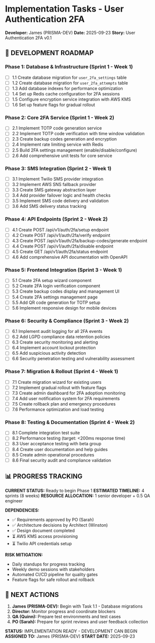 # Implementation Tasks - User Authentication 2FA
**Developer:** James (PRISMA-DEV)
**Date:** 2025-09-23
**Story:** User Authentication 2FA v0.1

## 🎯 **DEVELOPMENT ROADMAP**

### **Phase 1: Database & Infrastructure (Sprint 1 - Week 1)**

- [ ] 1.1 Create database migration for `user_2fa_settings` table
- [ ] 1.2 Create database migration for `user_2fa_attempts` table
- [ ] 1.3 Add database indexes for performance optimization
- [ ] 1.4 Set up Redis cache configuration for 2FA sessions
- [ ] 1.5 Configure encryption service integration with AWS KMS
- [ ] 1.6 Set up feature flags for gradual rollout

### **Phase 2: Core 2FA Service (Sprint 1 - Week 2)**

- [ ] 2.1 Implement TOTP code generation service
- [ ] 2.2 Implement TOTP code verification with time window validation
- [ ] 2.3 Create backup codes generation and encryption
- [ ] 2.4 Implement rate limiting service with Redis
- [ ] 2.5 Build 2FA settings management (enable/disable/configure)
- [ ] 2.6 Add comprehensive unit tests for core service

### **Phase 3: SMS Integration (Sprint 2 - Week 1)**

- [ ] 3.1 Implement Twilio SMS provider integration
- [ ] 3.2 Implement AWS SNS fallback provider
- [ ] 3.3 Create SMS gateway abstraction layer
- [ ] 3.4 Add provider failover logic and health checks
- [ ] 3.5 Implement SMS code delivery and validation
- [ ] 3.6 Add SMS delivery status tracking

### **Phase 4: API Endpoints (Sprint 2 - Week 2)**

- [ ] 4.1 Create POST /api/v1/auth/2fa/setup endpoint
- [ ] 4.2 Create POST /api/v1/auth/2fa/verify endpoint
- [ ] 4.3 Create POST /api/v1/auth/2fa/backup-codes/generate endpoint
- [ ] 4.4 Create POST /api/v1/auth/2fa/disable endpoint
- [ ] 4.5 Create GET /api/v1/auth/2fa/status endpoint
- [ ] 4.6 Add comprehensive API documentation with OpenAPI

### **Phase 5: Frontend Integration (Sprint 3 - Week 1)**

- [ ] 5.1 Create 2FA setup wizard component
- [ ] 5.2 Create 2FA login verification component
- [ ] 5.3 Create backup codes display and management UI
- [ ] 5.4 Create 2FA settings management page
- [ ] 5.5 Add QR code generation for TOTP setup
- [ ] 5.6 Implement responsive design for mobile devices

### **Phase 6: Security & Compliance (Sprint 3 - Week 2)**

- [ ] 6.1 Implement audit logging for all 2FA events
- [ ] 6.2 Add LGPD compliance data retention policies
- [ ] 6.3 Create security monitoring and alerting
- [ ] 6.4 Implement account lockout protection
- [ ] 6.5 Add suspicious activity detection
- [ ] 6.6 Security penetration testing and vulnerability assessment

### **Phase 7: Migration & Rollout (Sprint 4 - Week 1)**

- [ ] 7.1 Create migration wizard for existing users
- [ ] 7.2 Implement gradual rollout with feature flags
- [ ] 7.3 Create admin dashboard for 2FA adoption monitoring
- [ ] 7.4 Add user notification system for 2FA requirements
- [ ] 7.5 Create rollback plan and emergency procedures
- [ ] 7.6 Performance optimization and load testing

### **Phase 8: Testing & Documentation (Sprint 4 - Week 2)**

- [ ] 8.1 Complete integration test suite
- [ ] 8.2 Performance testing (target: <200ms response time)
- [ ] 8.3 User acceptance testing with beta group
- [ ] 8.4 Create user documentation and help guides
- [ ] 8.5 Create admin operational procedures
- [ ] 8.6 Final security audit and compliance validation

## 📊 **PROGRESS TRACKING**

**CURRENT STATUS:** Ready to begin Phase 1
**ESTIMATED TIMELINE:** 4 sprints (8 weeks)
**RESOURCE ALLOCATION:** 1 senior developer + 0.5 QA engineer

**DEPENDENCIES:**
- ✅ Requirements approved by PO (Sarah)
- ✅ Architecture decisions by Architect (Winston)
- ✅ Design document completed
- ⏳ AWS KMS access provisioning
- ⏳ Twilio API credentials setup

**RISK MITIGATION:**
- Daily standups for progress tracking
- Weekly demo sessions with stakeholders
- Automated CI/CD pipeline for quality gates
- Feature flags for safe rollout and rollback

## 🎯 **NEXT ACTIONS**

1. **James (PRISMA-DEV):** Begin with Task 1.1 - Database migrations
2. **Director:** Monitor progress and coordinate blockers
3. **QA (Quinn):** Prepare test environments and test cases
4. **PO (Sarah):** Prepare for sprint reviews and user feedback collection

**STATUS:** IMPLEMENTATION READY - DEVELOPMENT CAN BEGIN
**ASSIGNED TO:** James (PRISMA-DEV)
**START DATE:** 2025-09-23